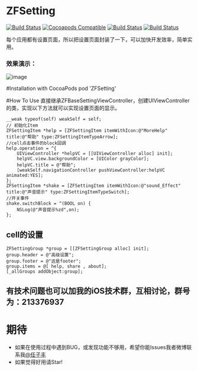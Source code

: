 # ZFSetting
[![Build Status](https://camo.githubusercontent.com/474a2feaf657f12a6d2f1109a07886ba92fe3d31/68747470733a2f2f696d672e736869656c64732e696f2f62616467652f6275696c642d70617373696e672d627269676874677265656e2e737667)](https://camo.githubusercontent.com/474a2feaf657f12a6d2f1109a07886ba92fe3d31/68747470733a2f2f696d672e736869656c64732e696f2f62616467652f6275696c642d70617373696e672d627269676874677265656e2e737667)
[![Cocoapods Compatible](https://img.shields.io/cocoapods/v/ZFSetting.svg)](https://img.shields.io/cocoapods/v/ZFSetting.svg)
[![Build Status](https://camo.githubusercontent.com/c0e82513e10f9760e334cbed2799b3c86adf08d5/68747470733a2f2f696d672e736869656c64732e696f2f62616467652f6c616e67756167652d6f626a632d3537383765352e737667)](https://camo.githubusercontent.com/c0e82513e10f9760e334cbed2799b3c86adf08d5/68747470733a2f2f696d672e736869656c64732e696f2f62616467652f6c616e67756167652d6f626a632d3537383765352e737667)
[![Build Status](https://camo.githubusercontent.com/e7302c620b3589a361fc5503732f3505347205d4/68747470733a2f2f696d672e736869656c64732e696f2f62616467652f6c6963656e73652d4d49542d627269676874677265656e2e737667)](https://camo.githubusercontent.com/e7302c620b3589a361fc5503732f3505347205d4/68747470733a2f2f696d672e736869656c64732e696f2f62616467652f6c6963656e73652d4d49542d627269676874677265656e2e737667)

每个应用都有设置页面，所以把设置页面封装了一下，可以加快开发效率，简单实用。

### 效果演示：
![image](https://github.com/renzifeng/ZFSetting/raw/master/ZFSetting.gif)

#Installation with CocoaPods
	pod 'ZFSetting'
	
#How To Use
直接继承ZFBaseSettingViewController，创建UIViewController的类，实现以下方法就可以实现设置页面的显示。

``` objc
__weak typeof(self) weakSelf = self;
// 初始化Item
ZFSettingItem *help = [ZFSettingItem itemWithIcon:@"MoreHelp" title:@"帮助" type:ZFSettingItemTypeArrow];
//cell点击事件的block回调
help.operation = ^{
    UIViewController *helpVC = [[UIViewController alloc] init];
    helpVC.view.backgroundColor = [UIColor grayColor];
    helpVC.title = @"帮助";
    [weakSelf.navigationController pushViewController:helpVC animated:YES];
};
ZFSettingItem *shake = [ZFSettingItem itemWithIcon:@"sound_Effect" title:@"声音提示" type:ZFSettingItemTypeSwitch];
//开关事件
shake.switchBlock = ^(BOOL on) {
    NSLog(@"声音提示%zd",on);
};

```
## cell的设置
```objc
ZFSettingGroup *group = [[ZFSettingGroup alloc] init];
group.header = @"高级设置";
group.footer = @"这是footer";
group.items = @[ help, share , about];
[_allGroups addObject:group];
```
## 有技术问题也可以加我的iOS技术群，互相讨论，群号为：213376937

# 期待
- 如果在使用过程中遇到BUG，或发现功能不够用，希望你能Issues我者微博联系我[@任子丰](https://weibo.com/zifeng1300)
- 如果觉得好用请Star!